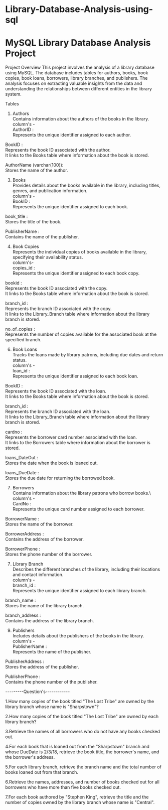 # Library-Database-Analysis-using-sql
# MySQL Library Database Analysis Project  
Project Overview
This project involves the analysis of a library database using MySQL. The database includes tables for authors, books, book copies, book loans, borrowers, library branches, and publishers. The analysis focuses on extracting valuable insights from the data and understanding the relationships between different entities in the library system.

Tables  
1. Authors    
Contains information about the authors of the books in the library.  
column's -  
 AuthorID :  
    Represents the unique identifier assigned to each author.  

  BookID :  
   Represents the book ID associated with the author.  
   It links to the Books table where information about the book is stored.  

  AuthorName (varchar(100)):  
   Stores the name of the author.  

3. Books    
Provides details about the books available in the library, including titles, genres, and publication information.          
column's -   
  BookID :  
   Represents the unique identifier assigned to each book.  

  book_title :  
   Stores the title of the book.  

  PublisherName :  
   Contains the name of the publisher.  

4. Book Copies    
Represents the individual copies of books available in the library, specifying their availability status.  
column's-  
  copies_id :  
   Represents the unique identifier assigned to each book copy.  
 
  bookid :  
   Represents the book ID associated with the copy.  
   It links to the Books table where information about the book is stored.  

  branch_id :  
   Represents the branch ID associated with the copy.  
   It links to the Library_Branch table where information about the library branch is stored.  

  no_of_copies :  
   Represents the number of copies available for the associated book at the specified branch.  

6. Book Loans    
Tracks the loans made by library patrons, including due dates and return status.  
column's -  
  loan_id :   
    Represents the unique identifier assigned to each book loan.  

  BookID :  
   Represents the book ID associated with the loan.  
   It links to the Books table where information about the book is stored.  

  branch_id :  
   Represents the branch ID associated with the loan.  
   It links to the Library_Branch table where information about the library branch is stored.  

  cardno :  
   Represents the borrower card number associated with the loan.  
   It links to the Borrowers table where information about the borrower is stored.  

  loans_DateOut :  
   Stores the date when the book is loaned out.  

  loans_DueDate :  
   Stores the due date for returning the borrowed book.  

7. Borrowers    
Contains information about the library patrons who borrow books.\  
column's -  
  CardNo :  
   Represents the unique card number assigned to each borrower.  

  BorrowerName :  
   Stores the name of the borrower.  

  BorrowerAddress :  
   Contains the address of the borrower.  

  BorrowerPhone :  
   Stores the phone number of the borrower.  

7. Library Branch    
Describes the different branches of the library, including their locations and contact information.   
column's -  
  branch_id :  
   Represents the unique identifier assigned to each library branch.  

  branch_name :  
   Stores the name of the library branch.  

  branch_address :  
   Contains the address of the library branch.  

9. Publishers    
Includes details about the publishers of the books in the library.  
column's -  
  PublisherName :  
   Represents the name of the publisher.  

  PublisherAddress :  
   Stores the address of the publisher.  

  PublisherPhone :  
   Contains the phone number of the publisher.  



  



   ---------Question's------------

  1.How many copies of the book titled "The Lost Tribe" are owned by the library branch whose name is "Sharpstown"?
  
2.How many copies of the book titled "The Lost Tribe" are owned by each library branch?

3.Retrieve the names of all borrowers who do not have any books checked out.

4.For each book that is loaned out from the "Sharpstown" branch and whose DueDate is 2/3/18, retrieve the book title, the borrower's name, and the borrower's address.

5.For each library branch, retrieve the branch name and the total number of books loaned out from that branch.

6.Retrieve the names, addresses, and number of books checked out for all borrowers who have more than five books checked out.

7.For each book authored by "Stephen King", retrieve the title and the number of copies owned by the library branch whose name is "Central".


 

